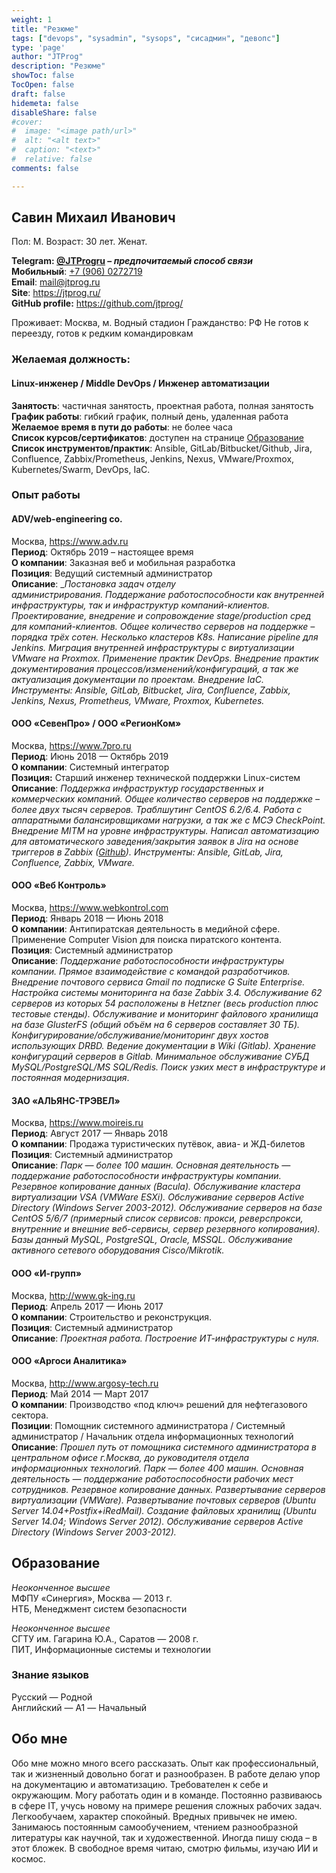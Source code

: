 ```yaml
---
weight: 1
title: "Резюме"
tags: ["devops", "sysadmin", "sysops", "сисадмин", "девопс"]
type: 'page'
author: "JTProg"
description: "Резюме"
showToc: false
TocOpen: false
draft: false
hidemeta: false
disableShare: false
#cover:
#  image: "<image path/url>"
#  alt: "<alt text>"
#  caption: "<text>"
#  relative: false
comments: false

---
```


## **Савин Михаил Иванович**

Пол: М. Возраст: 30 лет. Женат.

**Telegram: [@JTProgru](tg://resolve?domain=JTProgru) – _предпочитаемый способ связи_  
Мобильный**: [+7 (906) 0272719](tel:+79060272719)  
**Email**: <mail@jtprog.ru>  
**Site**: <https://jtprog.ru/>  
**GitHub profile:** <https://github.com/jtprog/>

Проживает: Москва, м. Водный стадион
Гражданство: РФ
Не готов к переезду, готов к редким командировкам

### Желаемая должность:

#### Linux-инженер / Middle DevOps / Инженер автоматизации

**Занятость**: частичная занятость, проектная работа, полная занятость  
**График работы**: гибкий график, полный день, удаленная работа  
**Желаемое время в пути до работы**: не более часа  
**Список курсов/сертификатов**: доступен на странице <a href="https://jtprog.ru/skillz/" target="_blank" rel="noopener noreferrer">Образование</a>  
**Список инструментов/практик**: Ansible, GitLab/Bitbucket/Github, Jira, Confluence, Zabbix/Prometheus, Jenkins, Nexus, VMware/Proxmox, Kubernetes/Swarm, DevOps, IaC.

### Опыт работы

#### ADV/web-engineering co.

Москва, <https://www.adv.ru>  
**Период**: Октябрь 2019 – настоящее время  
**О компании**: Заказная веб и мобильная разработка  
**Позиция**: Ведущий системный администратор  
**Описание**: __Постановка задач отделу администрирования. Поддержание работоспособности как внутренней инфраструктуры, так и инфраструктур компаний-клиентов. Проектирование, внедрение и сопровождение stage/production сред для компаний-клиентов. Общее количество серверов на поддержке – порядка трёх сотен. Несколько кластеров K8s. Написание pipeline для Jenkins. Миграция внутренней инфраструктуры с виртуализации VMware на Proxmox. Применение практик DevOps. Внедрение практик документирования процессов/изменений/конфигураций, а так же актуализация документации по проектам. Внедрение IaC. Инструменты: Ansible, GitLab, Bitbucket, Jira, Confluence, Zabbix, Jenkins, Nexus, Prometheus, VMware, Proxmox, Kubernetes._

#### ООО &#171;СевенПро&#187; / ООО &#171;РегионКом&#187;

Москва, <https://www.7pro.ru>  
**Период**: Июнь 2018 — Октябрь 2019  
**О компании**: Системный интегратор  
**Позиция:** Старший инженер технической поддержки Linux-систем  
**Описание**: *Поддержка инфраструктур государственных и коммерческих компаний. Общее количество серверов на поддержке – более двух тысяч серверов. Траблшутинг CentOS 6.2/6.4. Работа с аппаратными балансировщиками нагрузки, а так же с МСЭ CheckPoint. Внедрение MITM на уровне инфраструктуры. Написал автоматизацию для автоматического заведения/закрытия заявок в Jira на основе триггеров в Zabbix (<a href="https://github.com/sysodminium/zbx2jira" target="_blank" rel="noopener noreferrer">Github</a>). Инструменты: Ansible, GitLab, Jira, Confluence, Zabbix, VMware.*

#### ООО &#171;Веб Контроль&#187;

Москва, <https://www.webkontrol.com>  
**Период**: Январь 2018 — Июнь 2018  
**О компании**: Антипиратская деятельность в медийной сфере. Применение Computer Vision для поиска пиратского контента.  
**Позиция**: Системный администратор  
**Описание**: _Поддержание работоспособности инфраструктуры компании. Прямое взаимодействие с командой разработчиков. Внедрение почтового сервиса Gmail по подписке G Suite Enterprise. Настройка системы мониторинга на базе Zabbix 3.4. Обслуживание 62 серверов из которых 54 расположены в Hetzner (весь production плюс тестовые стенды). Обслуживание и мониторинг файлового хранилища на базе GlusterFS (общий объём на 6 серверов составляет 30 ТБ). Конфигурирование/обслуживание/мониторинг двух хостов использующих DRBD. Ведение документации в Wiki (Gitlab). Хранение конфигураций серверов в Gitlab. Минимальное обслуживание СУБД MySQL/PostgreSQL/MS SQL/Redis. Поиск узких мест в инфраструктуре и постоянная модернизация_.

#### ЗАО &#171;АЛЬЯНС-ТРЭВЕЛ&#187;

Москва, <https://www.moireis.ru>  
**Период**: Август 2017 — Январь 2018  
**О компании**: Продажа туристических путёвок, авиа- и ЖД-билетов  
**Позиция**: Системный администратор  
**Описание**: _Парк &#8212; более 100 машин. Основная деятельность &#8212; поддержание работоспособности инфраструктуры компании. Резервное копирование данных (Bacula). Обслуживание кластера виртуализации VSA (VMWare ESXi). Обслуживание серверов Active Directory (Windows Server 2003-2012). Обслуживание серверов на базе CentOS 5/6/7 (примерный список сервисов: прокси, реверспрокси, внутренние и внешние веб-сервисы, сервер резервного копирования). Базы данный MySQL, PostgreSQL, Oracle, MSSQL. Обслуживание активного сетевого оборудования Cisco/Mikrotik._

#### ООО &#171;И-групп&#187;

Москва, <http://www.gk-ing.ru>  
**Период**: Апрель 2017 — Июнь 2017  
**О компании**: Строительство и реконструкция.  
**Позиция**: Системный администратор  
**Описание**: _Проектная работа. Построение ИТ-инфраструктуры с нуля._  

#### ООО &#171;Аргоси Аналитика&#187;

Москва, <http://www.argosy-tech.ru>  
**Период**: Май 2014 — Март 2017  
**О компании**: Производство &#171;под ключ&#187; решений для нефтегазового сектора.  
**Позиции**: Помощник системного администратора / Системный администратор / Начальник отдела информационных технологий  
**Описание**: _Прошел путь от помощника системного администратора в центральном офисе г.Москва, до руководителя отдела информационных технологий. Парк &#8212; более 400 машин. Основная деятельность &#8212; поддержание работоспособности рабочих мест сотрудников. Резервное копирование данных. Развертывание серверов виртуализации (VMWare). Развертывание почтовых серверов (Ubuntu Server 14.04+Postfix+iRedMail). Создание файловых хранилищ (Ubuntu Server 14.04; Windows Server 2012). Обслуживание серверов Active Directory (Windows Server 2003-2012)._

## Образование

_Неоконченное высшее_  
МФПУ &#171;Синергия&#187;, Москва &#8212; 2013 г.  
НТБ, Менеджмент систем безопасности  

_Неоконченное высшее_  
СГТУ им. Гагарина Ю.А., Саратов &#8212; 2008 г.  
ПИТ, Информационные системы и технологии  

### Знание языков

Русский — Родной  
Английский — A1 — Начальный  

## Обо мне

Обо мне можно много всего рассказать. Опыт как профессиональный, так и жизненный довольно богат и разнообразен. В работе делаю упор на документацию и автоматизацию. Требователен к себе и окружающим. Могу работать один и в команде. Постоянно развиваюсь в сфере IT, учусь новому на примере решения сложных рабочих задач. Легкообучаем, характер спокойный. Вредных привычек не имею. Занимаюсь постоянным самообучением, чтением разнообразной литературы как научной, так и художественной. Иногда пишу сюда – в этот бложек. В свободное время читаю, смотрю фильмы, изучаю ИИ и космос.
